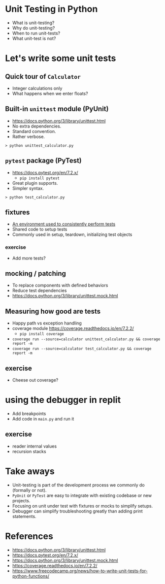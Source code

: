 # Unit Testing in Python

* What is unit-testing?
* Why do unit-testing?
* When to run unit-tests?
* What unit-test is not?


# Let's write some unit tests

## Quick tour of `Calculator`
* Integer calculations only
* What happens when we enter floats?

## Built-in `unittest` module (PyUnit)
* https://docs.python.org/3/library/unittest.html
* No extra dependencies.
* Standard convention.
* Rather verbose.

```
> python unittest_calculator.py
```

## `pytest` package (PyTest)
* https://docs.pytest.org/en/7.2.x/
  * `pip install pytest`
* Great plugin supports.
* Simpler syntax.

```
> python test_calculator.py
```

## fixtures
* [An environment used to consistently perform tests](https://en.wikipedia.org/wiki/Test_fixture#Software)
* Shared code to setup tests 
* Commonly used in setup, teardown, initializing test objects

### exercise
* Add more tests?

## mocking / patching
* To replace components with defined behaviors
* Reduce test dependencies
* https://docs.python.org/3/library/unittest.mock.html

## Measuring how good are tests
* Happy path vs exception handling
* coverage module https://coverage.readthedocs.io/en/7.2.2/
  * `pip install coverage`
* `coverage run --source=calculator unittest_calculator.py && coverage report -m`
* `coverage run --source=calculator test_calculator.py && coverage report -m`

## exercise
* Cheese out coverage?

# using the debugger in replit
* Add breakpoints
* Add code in `main.py` and run it

## exercise
* reader internal values
* recursion stacks

# Take aways
* Unit-testing is part of the development process we commonly do (formally or not).
* `PyUnit` or `PyTest` are easy to integrate with existing codebase or new projects.
* Focusing on unit under test with fixtures or mocks to simplify setups.
* Debugger can simplify troubleshooting greatly than adding print statements.

# References
* https://docs.python.org/3/library/unittest.html
* https://docs.pytest.org/en/7.2.x/
* https://docs.python.org/3/library/unittest.mock.html
* https://coverage.readthedocs.io/en/7.2.2/
* https://www.freecodecamp.org/news/how-to-write-unit-tests-for-python-functions/